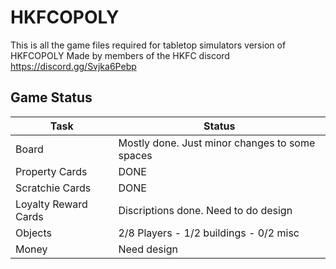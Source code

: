 # HKFCOPOLY
This is all the game files required for tabletop simulators version of HKFCOPOLY
Made by members of the HKFC discord https://discord.gg/Svjka6Pebp

## Game Status
| Task | Status |
| --- | ----------- |
| Board | Mostly done. Just minor changes to some spaces |
| Property Cards | DONE |
| Scratchie Cards | DONE |
| Loyalty Reward Cards | Discriptions done. Need to do design |
| Objects | 2/8 Players - 1/2 buildings - 0/2 misc |
| Money | Need design |
